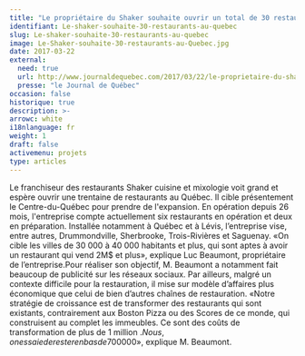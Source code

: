 ```yaml
---
title: "Le propriétaire du Shaker souhaite ouvrir un total de 30 restaurants au Québec"
identifiant: Le-shaker-souhaite-30-restaurants-au-quebec
slug: Le-shaker-souhaite-30-restaurants-au-quebec
image: Le-Shaker-souhaite-30-restaurants-au-Quebec.jpg
date: 2017-03-22
external:
  need: true
  url: http://www.journaldequebec.com/2017/03/22/le-proprietaire-du-shaker-vise-30-restaurants-au-quebec
  presse: "le Journal de Québec"
occasion: false
historique: true
description: >-
arrowc: white
i18nlanguage: fr
weight: 1
draft: false
activemenu: projets
type: articles
---
```

Le franchiseur des restaurants Shaker cuisine et mixologie voit grand et espère ouvrir une trentaine de restaurants au Québec. Il cible présentement le Centre-du-Québec pour prendre de l'expansion. En opération depuis 26 mois, l'entreprise compte actuellement six restaurants en opération et deux en préparation. Installée notamment à Québec et à Lévis, l’entreprise vise, entre autres, Drummondville, Sherbrooke, Trois-Rivières et Saguenay. «On cible les villes de 30 000 à 40 000 habitants et plus, qui sont aptes à avoir un restaurant qui vend 2M$ et plus», explique Luc Beaumont, propriétaire de l’entreprise.Pour réaliser son objectif, M. Beaumont a notamment fait beaucoup de publicité sur les réseaux sociaux. Par ailleurs, malgré un contexte difficile pour la restauration, il mise sur modèle d’affaires plus économique que celui de bien d’autres chaînes de restauration. «Notre stratégie de croissance est de transformer des restaurants qui sont existants, contrairement aux Boston Pizza ou des Scores de ce monde, qui construisent au complet les immeubles. Ce sont des coûts de transformation de plus de 1 million $. Nous, on essaie de rester en bas de 700 000$», explique M. Beaumont.


